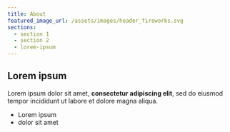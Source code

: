```yaml
---
title: About
featured_image_url: /assets/images/header_fireworks.svg
sections:
  - section 1
  - section 2
  - lorem-ipsum
---
```

## Lorem ipsum

Lorem ipsum dolor sit amet, **consectetur adipiscing elit**, sed do eiusmod tempor incididunt ut labore et dolore magna aliqua.

- Lorem ipsum
- dolor sit amet